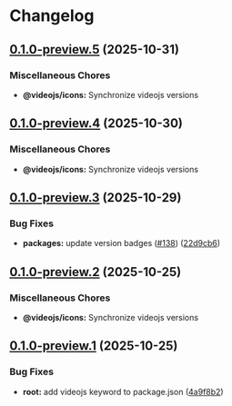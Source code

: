 # Changelog

## [0.1.0-preview.5](https://github.com/videojs/v10/compare/@videojs/icons@0.1.0-preview.4...@videojs/icons@0.1.0-preview.5) (2025-10-31)


### Miscellaneous Chores

* **@videojs/icons:** Synchronize videojs versions

## [0.1.0-preview.4](https://github.com/videojs/v10/compare/@videojs/icons@0.1.0-preview.3...@videojs/icons@0.1.0-preview.4) (2025-10-30)


### Miscellaneous Chores

* **@videojs/icons:** Synchronize videojs versions

## [0.1.0-preview.3](https://github.com/videojs/v10/compare/@videojs/icons@0.1.0-preview.2...@videojs/icons@0.1.0-preview.3) (2025-10-29)


### Bug Fixes

* **packages:** update version badges ([#138](https://github.com/videojs/v10/issues/138)) ([22d9cb6](https://github.com/videojs/v10/commit/22d9cb64f2e5b9601a2039bb166dbe3fee6a1b3e))

## [0.1.0-preview.2](https://github.com/videojs/v10/compare/@videojs/icons@0.1.0-preview.1...@videojs/icons@0.1.0-preview.2) (2025-10-25)


### Miscellaneous Chores

* **@videojs/icons:** Synchronize videojs versions

## [0.1.0-preview.1](https://github.com/videojs/v10/compare/@videojs/icons@0.1.0-preview.0...@videojs/icons@0.1.0-preview.1) (2025-10-25)


### Bug Fixes

* **root:** add videojs keyword to package.json ([4a9f8b2](https://github.com/videojs/v10/commit/4a9f8b2ad6fb27b463dcfe8d1a5fd883c9fa21d1))
